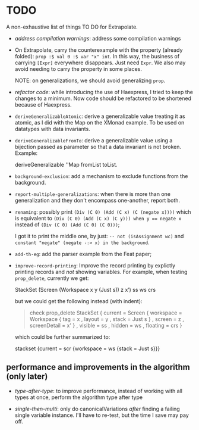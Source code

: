 TODO
====

A non-exhaustive list of things TO DO for Extrapolate.

* _address compilation warnings_: address some compilation warnings

* On Extrapolate, carry the counterexample with the property (already folded):
  `prop :$ val 0 :$ var "x" int`.  In this way, the business of carrying
  `[Expr]` everywhere disappears.  Just need `Expr`.
  We also may avoid needing to carry the property in some places.

  NOTE: on generalizations, we should avoid generalizing `prop`.

* _refactor code_: while introducing the use of Haexpress, I tried to keep the
  changes to a minimum.  Now code should be refactored to be shortened because
  of Haexpress.

* `deriveGeneralizableAtomic`: derive a generalizable value treating it as
  atomic, as I did with the Map on the XMonad example.  To be used on datatypes
  with data invariants.

* `deriveGeneralizableFromTo`: derive a generalizable value using a bijection
  passed as parameter so that a data invariant is not broken.  Example:

    deriveGeneralizable ''Map fromList toList.

* `background-exclusion`:
  add a mechanism to exclude functions from the background.

* `report-multiple-generalizations`:
  when there is more than one generalization and they don't encompass
  one-another, report both.

* `renaming`:
  possibly print          `(Div (C 0) (Add (C x) (C (negate x))))`
  which is equivalent to  `(Div (C 0) (Add (C x) (C y))) when y == negate x`
  instead of              `(Div (C 0) (Add (C 0) (C 0)))`;

  I got it to print the  middle one, by just: `-- not (isAssignment wc)` and
  `constant "negate" (negate -:> x) in the background`.

* `add-th-eg`:
  add the parser example from the Feat paper;

* `improve-record-printing`:
  Improve the record printing by explictly printing records and _not_ showing
  variables.  For example, when testing `prop_delete`, currently we get:

	StackSet (Screen (Workspace x y (Just s)) z x’) ss ws crs

  but we could get the following instead (with indent):

    > check prop_delete
    StackSet { current  = Screen
                        { workspace = Workspace
                                    { tag    = x
                                    , layout = y
                                    , stack  = Just s
                                    }
                        , screen       = z
                        , screenDetail = x'
                        }
             , visible  = ss
             , hidden   = ws
             , floating = crs
             }

  which could be further summarized to:

	stackset {current = scr {workspace = ws {stack = Just s}}}


performance and improvements in the algorithm (only later)
----------------------------------------------------------

* _type-after-type_:
  to improve performance, instead of working with all types at once, perform
  the algorithm type after type

* _single-then-multi_:
  only do canonicalVariations *after* finding a failing single variable
  instance.  I'll have to re-test, but the time I save may pay off.
